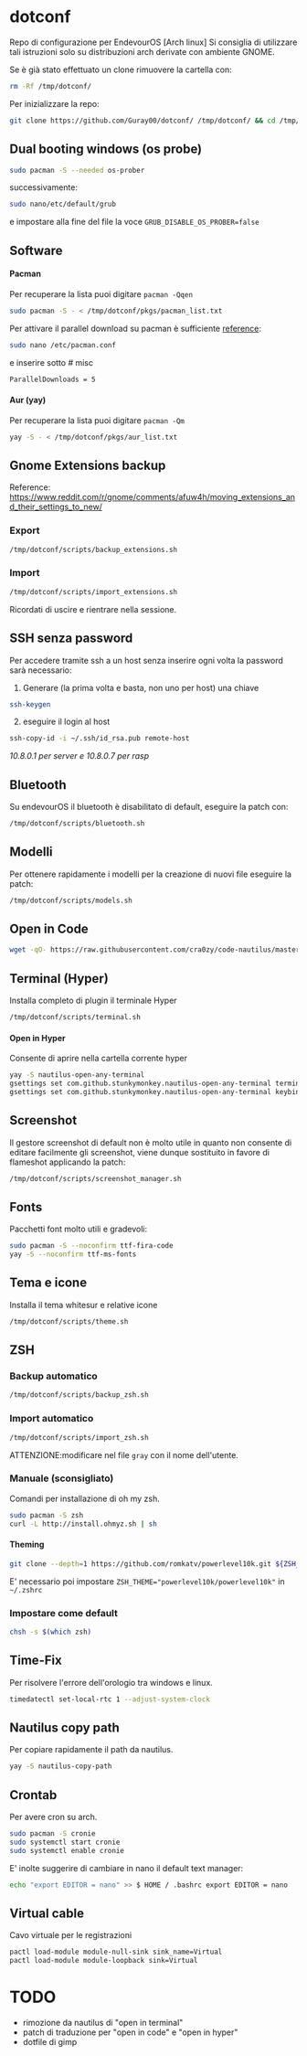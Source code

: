# dotconf
Repo di configurazione per EndevourOS [Arch linux] Si consiglia di utilizzare tali istruzioni solo su distribuzioni arch derivate con ambiente GNOME.

Se è già stato effettuato un clone rimuovere la cartella con:
```bash
rm -Rf /tmp/dotconf/
```

Per inizializzare la repo:
```bash
git clone https://github.com/Guray00/dotconf/ /tmp/dotconf/ && cd /tmp/dotconf/scripts && chmod a+rwx *.sh
```

## Dual booting windows (os probe)
```bash
sudo pacman -S --needed os-prober
```

successivamente:
```bash
sudo nano/etc/default/grub
```
e impostare alla fine del file la voce `GRUB_DISABLE_OS_PROBER=false`

## Software
#### Pacman
Per recuperare la lista puoi digitare `pacman -Qqen`
```bash
sudo pacman -S - < /tmp/dotconf/pkgs/pacman_list.txt
```
Per attivare il parallel download su pacman è sufficiente [reference](https://ostechnix.com/enable-parallel-downloading-in-pacman-in-arch-linux/): 
```bash
sudo nano /etc/pacman.conf
```
e inserire sotto # misc
```bash
ParallelDownloads = 5
```

#### Aur (yay)
Per recuperare la lista puoi digitare `pacman -Qm`
```bash
yay -S - < /tmp/dotconf/pkgs/aur_list.txt
```

## Gnome Extensions backup
Reference: https://www.reddit.com/r/gnome/comments/afuw4h/moving_extensions_and_their_settings_to_new/

### Export
```bash
/tmp/dotconf/scripts/backup_extensions.sh
```

### Import

```bash
/tmp/dotconf/scripts/import_extensions.sh
```
Ricordati di uscire e rientrare nella sessione.

## SSH senza password
Per accedere tramite ssh a un host senza inserire ogni volta la password sarà necessario:

1) Generare (la prima volta e basta, non uno per host) una chiave
```bash
ssh-keygen
```

2) eseguire il login al host 
```bash
ssh-copy-id -i ~/.ssh/id_rsa.pub remote-host
```

_10.8.0.1 per server e 10.8.0.7 per rasp_

## Bluetooth
Su endevourOS il bluetooth è disabilitato di default, eseguire la patch con:
```bash
/tmp/dotconf/scripts/bluetooth.sh
```

## Modelli
Per ottenere rapidamente i modelli per la creazione di nuovi file eseguire la patch:
```bash
/tmp/dotconf/scripts/models.sh
```

## Open in Code
```bash
wget -qO- https://raw.githubusercontent.com/cra0zy/code-nautilus/master/install.sh | bash
```

## Terminal (Hyper)
Installa completo di plugin il terminale Hyper
```bash
/tmp/dotconf/scripts/terminal.sh
```

#### Open in Hyper
Consente di aprire nella cartella corrente hyper
```bash
yay -S nautilus-open-any-terminal
gsettings set com.github.stunkymonkey.nautilus-open-any-terminal terminal hyper
gsettings set com.github.stunkymonkey.nautilus-open-any-terminal keybindings '<Ctrl><Alt>t'
```

## Screenshot
Il gestore screenshot di default non è molto utile in quanto non consente di editare facilmente gli screenshot, viene dunque sostituito in favore di flameshot applicando la patch:
```bash
/tmp/dotconf/scripts/screenshot_manager.sh
```

## Fonts
Pacchetti font molto utili e gradevoli:
```bash
sudo pacman -S --noconfirm ttf-fira-code
yay -S --noconfirm ttf-ms-fonts
```


## Tema e icone
Installa il tema whitesur e relative icone
```bash
/tmp/dotconf/scripts/theme.sh
```
## ZSH

### Backup automatico
```bash
/tmp/dotconf/scripts/backup_zsh.sh
```

### Import automatico
```bash
/tmp/dotconf/scripts/import_zsh.sh
```
ATTENZIONE:modificare nel file `gray` con il nome dell'utente.

### Manuale (sconsigliato)
Comandi per installazione di oh my zsh.
```bash
sudo pacman -S zsh
curl -L http://install.ohmyz.sh | sh
```

#### Theming
```bash
git clone --depth=1 https://github.com/romkatv/powerlevel10k.git ${ZSH_CUSTOM:-$HOME/.oh-my-zsh/custom}/themes/powerlevel10k
```
E' necessario poi impostare `ZSH_THEME="powerlevel10k/powerlevel10k"` in `~/.zshrc`

### Impostare come default
```bash
chsh -s $(which zsh)
```

## Time-Fix
Per risolvere l'errore dell'orologio tra windows e linux.
```bash
timedatectl set-local-rtc 1 --adjust-system-clock 
```

## Nautilus copy path
Per copiare rapidamente il path da nautilus.
```bash
yay -S nautilus-copy-path
```

## Crontab
Per avere cron su arch.

```bash
sudo pacman -S cronie
sudo systemctl start cronie 
sudo systemctl enable cronie
```
E' inolte suggerire di cambiare in nano il default text manager:
```bash
echo "export EDITOR = nano" >> $ HOME / .bashrc export EDITOR = nano
```

## Virtual cable
Cavo virtuale per le registrazioni
```bash
pactl load-module module-null-sink sink_name=Virtual
pactl load-module module-loopback sink=Virtual
```

# TODO
- rimozione da nautilus di "open in terminal"
- patch di traduzione per "open in code" e "open in hyper"
- dotfile di gimp
